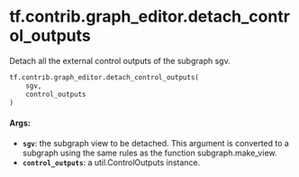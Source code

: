 <div itemscope itemtype="http://developers.google.com/ReferenceObject">
<meta itemprop="name" content="tf.contrib.graph_editor.detach_control_outputs" />
<meta itemprop="path" content="Stable" />
</div>

# tf.contrib.graph_editor.detach_control_outputs

Detach all the external control outputs of the subgraph sgv.

``` python
tf.contrib.graph_editor.detach_control_outputs(
    sgv,
    control_outputs
)
```

<!-- Placeholder for "Used in" -->


#### Args:


* <b>`sgv`</b>: the subgraph view to be detached. This argument is converted to a
  subgraph using the same rules as the function subgraph.make_view.
* <b>`control_outputs`</b>: a util.ControlOutputs instance.